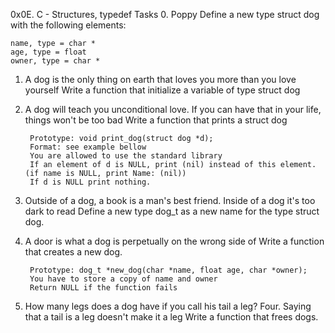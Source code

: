 0x0E. C - Structures, typedef
Tasks
0. Poppy
	Define a new type struct dog with the following elements:

	name, type = char *
	age, type = float
	owner, type = char *
1. A dog is the only thing on earth that loves you more than you love yourself
	Write a function that initialize a variable of type struct dog
2. A dog will teach you unconditional love. If you can have that in your life, things won't be too bad
	Write a function that prints a struct dog

		Prototype: void print_dog(struct dog *d);
		Format: see example bellow
		You are allowed to use the standard library
		If an element of d is NULL, print (nil) instead of this element. (if name is NULL, print Name: (nil))
		If d is NULL print nothing.
3. Outside of a dog, a book is a man's best friend. Inside of a dog it's too dark to read
	Define a new type dog_t as a new name for the type struct dog.
4. A door is what a dog is perpetually on the wrong side of
	Write a function that creates a new dog.

		Prototype: dog_t *new_dog(char *name, float age, char *owner);
		You have to store a copy of name and owner
		Return NULL if the function fails
5. How many legs does a dog have if you call his tail a leg? Four. Saying that a tail is a leg doesn't make it a leg
	Write a function that frees dogs.

